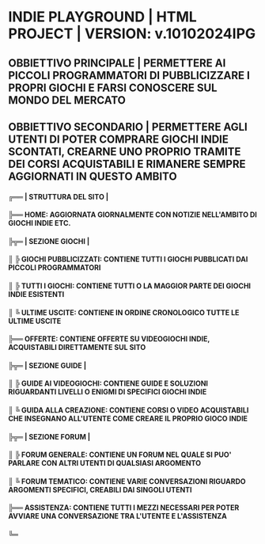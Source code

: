 # INDIE PLAYGROUND | HTML PROJECT | VERSION: v.10102024IPG

## OBBIETTIVO PRINCIPALE | PERMETTERE AI PICCOLI PROGRAMMATORI DI PUBBLICIZZARE I PROPRI GIOCHI E FARSI CONOSCERE SUL MONDO DEL MERCATO

## OBBIETTIVO SECONDARIO | PERMETTERE AGLI UTENTI DI POTER COMPRARE GIOCHI INDIE SCONTATI, CREARNE UNO PROPRIO TRAMITE DEI CORSI ACQUISTABILI E RIMANERE SEMPRE AGGIORNATI IN QUESTO AMBITO

#### ╔══ | STRUTTURA DEL SITO | 
#### ╠══ HOME: AGGIORNATA GIORNALMENTE CON NOTIZIE NELL'AMBITO DI GIOCHI INDIE ETC.
#### ╠╦═ | SEZIONE GIOCHI |
#### ║ ╠ GIOCHI PUBBLICIZZATI: CONTIENE TUTTI I GIOCHI PUBBLICATI DAI PICCOLI PROGRAMMATORI
#### ║ ╠ TUTTI I GIOCHI: CONTIENE TUTTI O LA MAGGIOR PARTE DEI GIOCHI INDIE ESISTENTI
#### ║ ╚ ULTIME USCITE: CONTIENE IN ORDINE CRONOLOGICO TUTTE LE ULTIME USCITE
#### ╠══ OFFERTE: CONTIENE OFFERTE SU VIDEOGIOCHI INDIE, ACQUISTABILI DIRETTAMENTE SUL SITO
#### ╠╦═ | SEZIONE GUIDE |
#### ║ ╠ GUIDE AI VIDEOGIOCHI: CONTIENE GUIDE E SOLUZIONI RIGUARDANTI LIVELLI O ENIGMI DI SPECIFICI GIOCHI INDIE
#### ║ ╚ GUIDA ALLA CREAZIONE: CONTIENE CORSI O VIDEO ACQUISTABILI CHE INSEGNANO ALL'UTENTE COME CREARE IL PROPRIO GIOCO INDIE 
#### ╠╦═ | SEZIONE FORUM |
#### ║ ╠ FORUM GENERALE: CONTIENE UN FORUM NEL QUALE SI PUO' PARLARE CON ALTRI UTENTI DI QUALSIASI ARGOMENTO
#### ║ ╚ FORUM TEMATICO: CONTIENE VARIE CONVERSAZIONI RIGUARDO ARGOMENTI SPECIFICI, CREABILI DAI SINGOLI UTENTI
#### ╠══ ASSISTENZA: CONTIENE TUTTI I MEZZI NECESSARI PER POTER AVVIARE UNA CONVERSAZIONE TRA L'UTENTE E L'ASSISTENZA
#### ╚═
